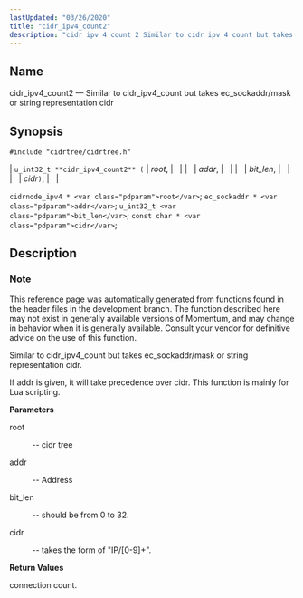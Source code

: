 ```yaml
---
lastUpdated: "03/26/2020"
title: "cidr_ipv4_count2"
description: "cidr ipv 4 count 2 Similar to cidr ipv 4 count but takes ec sockaddr mask or string representation cidr u int 32 t cidr ipv 4 count 2 root addr bit len cidr cidrnode ipv 4 root ec sockaddr addr u int 32 t bit len const char cidr..."
---
```


<a name="apis.cidr_ipv4_count2"></a> 
## Name

cidr_ipv4_count2 — Similar to cidr_ipv4_count but takes ec_sockaddr/mask or string representation cidr

## Synopsis

`#include "cidrtree/cidrtree.h"`

| `u_int32_t **cidr_ipv4_count2** (` | <var class="pdparam">root</var>, |   |
|   | <var class="pdparam">addr</var>, |   |
|   | <var class="pdparam">bit_len</var>, |   |
|   | <var class="pdparam">cidr</var>`)`; |   |

`cidrnode_ipv4 * <var class="pdparam">root</var>`;
`ec_sockaddr * <var class="pdparam">addr</var>`;
`u_int32_t <var class="pdparam">bit_len</var>`;
`const char * <var class="pdparam">cidr</var>`;<a name="idp48184864"></a> 
## Description

### Note

This reference page was automatically generated from functions found in the header files in the development branch. The function described here may not exist in generally available versions of Momentum, and may change in behavior when it is generally available. Consult your vendor for definitive advice on the use of this function.

Similar to cidr_ipv4_count but takes ec_sockaddr/mask or string representation cidr.

If addr is given, it will take precedence over cidr. This function is mainly for Lua scripting.

**<a name="idp48188320"></a> Parameters**

<dl class="variablelist">

<dt>root</dt>

<dd>

-- cidr tree

</dd>

<dt>addr</dt>

<dd>

-- Address

</dd>

<dt>bit_len</dt>

<dd>

-- should be from 0 to 32.

</dd>

<dt>cidr</dt>

<dd>

-- takes the form of "IP/[0-9]+".

</dd>

</dl>

**<a name="idp48196848"></a> Return Values**

connection count.